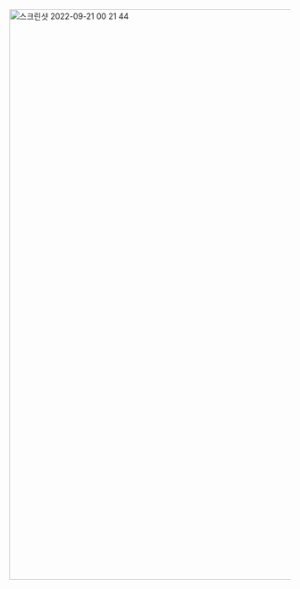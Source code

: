 <img width="1020" alt="스크린샷 2022-09-21 00 21 44" src="https://user-images.githubusercontent.com/109451148/191298765-a756a42e-64ca-43d9-9ee2-b7ade0220da2.png">

